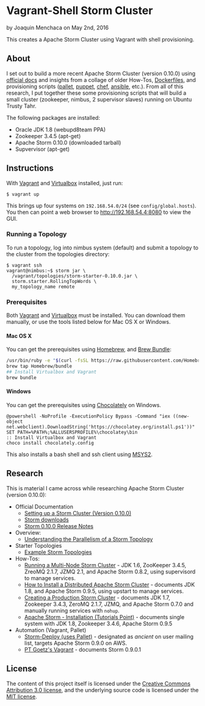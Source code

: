 # **Vagrant-Shell Storm Cluster**

by Joaquin Menchaca on May 2nd, 2016

This creates a Apache Storm Cluster using Vagrant with shell provisioning.

## **About**

I set out to build a more recent Apache Storm Cluster (version 0.10.0) using [official docs](http://storm.apache.org/releases/0.10.0/Setting-up-a-Storm-cluster.html) and  insights from a collage of older How-Tos, [Dockerfiles](https://hub.docker.com/search/?q=storm), and provisioning scripts ([pallet](http://palletops.com), [puppet](https://puppet.com), [chef](https://www.chef.io), [ansible](https://www.chef.io), etc.).  From all of this research, I put together these some provisioning scripts that will build a small cluster (zookeeper, nimbus, 2 supervisor slaves) running on Ubuntu Trusty Tahr.

The following packages are installed:
 * Oracle JDK 1.8 (webupd8team PPA)
 * Zookeeper 3.4.5 (apt-get)
 * Apache Storm 0.10.0 (downloaded tarball)
 * Supvervisor (apt-get)

## **Instructions**

With [Vagrant](https://www.vagrantup.com/) and [Virtualbox](https://www.virtualbox.org/wiki/Downloads) installed, just run:

```ShellSession
$ vagrant up
```

This brings up four systems on `192.168.54.0/24` (see `config/global.hosts`). You then can point a web browser to http://192.168.54.4:8080 to view the GUI.

### **Running a Topology**

To run a topology, log into nimbus system (default) and submit a topology to the cluster from the topologies directory:

```ShellSession
$ vagrant ssh
vagrant@nimbus:~$ storm jar \
  /vagrant/topologies/storm-starter-0.10.0.jar \
  storm.starter.RollingTopWords \
  my_topology_name remote
```

### **Prerequisites**

Both [Vagrant](https://www.vagrantup.com/) and [Virtualbox](https://www.virtualbox.org/wiki/Downloads) must be installed.  You can download them manually, or use the tools listed below for Mac OS X or Windows.

#### **Mac OS X**

You can get the prerequisites using [Homebrew](http://brew.sh/), and [Brew Bundle](https://github.com/Homebrew/homebrew-bundle):

```bash
/usr/bin/ruby -e "$(curl -fsSL https://raw.githubusercontent.com/Homebrew/install/master/install)"
brew tap Homebrew/bundle
## Install Virtualbox and Vagrant
brew bundle
```

#### **Windows**

You can get the prerequisites using [Chocolately](https://chocolatey.org/) on Windows.  

```batch
@powershell -NoProfile -ExecutionPolicy Bypass -Command "iex ((new-object net.webclient).DownloadString('https://chocolatey.org/install.ps1'))"
SET PATH=%PATH%;%ALLUSERSPROFILE%\chocolatey\bin
:: Install Virtualbox and Vagrant
choco install chocolately.config
```

This also installs a bash shell and ssh client using [MSYS2](https://msys2.github.io/).

## **Research**

This is material I came across while researching Apache Storm Cluster (version 0.10.0):

* Official Documentation
  * [Setting up a Storm Cluster (Version 0.10.0)](http://storm.apache.org/releases/0.10.0/Setting-up-a-Storm-cluster.html)
  * [Storm downloads](http://storm.apache.org/downloads.html)
  * [Storm 0.10.0 Release Notes](https://github.com/apache/storm/blob/v0.10.0/CHANGELOG.md)
* Overview:
  * [Understanding the Parallelism of a Storm Topology](http://www.michael-noll.com/blog/2012/10/16/understanding-the-parallelism-of-a-storm-topology/)
* Starter Topologies
  * [Example Storm Topologies](https://github.com/apache/storm/tree/v0.10.0/examples/storm-starter)
* How-Tos:
  * [Running a Multi-Node Storm Cluster](http://www.michael-noll.com/tutorials/running-multi-node-storm-cluster/) - JDK 1.6, ZooKeeper 3.4.5, ZreoMQ 2.1.7, JZMQ 2.1, and Apache Storm 0.8.2, using supervisord to manage services.
  * [How to Install a Distributed Apache Storm Cluster](http://knowm.org/how-to-install-a-distributed-apache-storm-cluster/) - documents JDK 1.8, and Apache Storm 0.9.5, using upstart to manage services.
  * [Creating a Production Storm Cluster](http://tutorials.github.io/pages/creating-a-production-storm-cluster.html?ts=1340499018#.VyeUqz87Snc) - documents JDK 1.7, Zookeeper 3.4.3, ZeroMQ 2.1.7, JZMQ, and Apache Storm 0.7.0 and manually running services with `nohup`.
  * [Apache Storm - Installation (Tutorials Point)](http://www.tutorialspoint.com/apache_storm/apache_storm_installation.htm) - documents single  system with JDK 1.8, Zookeeper 3.4.6, Apache Storm 0.9.5
* Automation (Vagrant, Pallet)
  * [Storm-Deploy (uses Pallet)](https://github.com/nathanmarz/storm-deploy) - designated as *ancient* on user mailing list, targets Apache Storm 0.9.0 on AWS.
  * [PT Goetz's Vagrant](https://github.com/ptgoetz/storm-vagrant) - documents Storm 0.9.0.1

## **License**

The content of this project itself is licensed under the [Creative Commons Attribution 3.0 license](http://creativecommons.org/licenses/by/3.0/us/deed.en_US), and the underlying source code is licensed under the [MIT license](http://opensource.org/licenses/mit-license.php).

